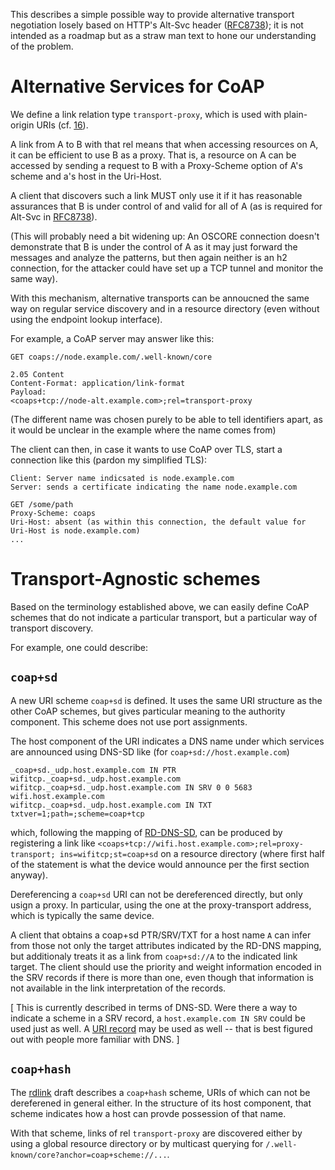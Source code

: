 This describes a simple possible way to provide alternative transport negotiation
losely based on HTTP's Alt-Svc header ([RFC8738]);
it is not intended as a roadmap
but as a straw man text to hone our understanding of the problem.

Alternative Services for CoAP
=============================

We define a link relation type `transport-proxy`,
which is used with plain-origin URIs (cf. [16]).

A link from A to B with that rel means that when accessing resources on A,
it can be efficient to use B as a proxy.
That is, a resource on A can be accessed by sending a request to B
with a Proxy-Scheme option of A's scheme and a's host in the Uri-Host.

A client that discovers such a link MUST only use it
if it has reasonable assurances that B is under control of and valid for all of A
(as is required for Alt-Svc in [RFC8738]).

(This will probably need a bit widening up:
An OSCORE connection doesn't demonstrate that B is under the control of A
as it may just forward the messages and analyze the patterns,
but then again neither is an h2 connection,
for the attacker could have set up a TCP tunnel and monitor the same way).

With this mechanism,
alternative transports can be annoucned the same way on regular service discovery
and in a resource directory (even without using the endpoint lookup interface).

For example, a CoAP server may answer like this:

```
GET coaps://node.example.com/.well-known/core

2.05 Content
Content-Format: application/link-format
Payload:
<coaps+tcp://node-alt.example.com>;rel=transport-proxy
```

(The different name was chosen purely to be able to tell identifiers apart,
as it would be unclear in the example where the name comes from)

The client can then, in case it wants to use CoAP over TLS,
start a connection like this (pardon my simplified TLS):

```
Client: Server name indicsated is node.example.com
Server: sends a certificate indicating the name node.example.com

GET /some/path
Proxy-Scheme: coaps
Uri-Host: absent (as within this connection, the default value for Uri-Host is node.example.com)
...
```

[16]: https://github.com/t2trg/transports/issues/16
[RFC8738]: https://tools.ietf.org/html/rfc7838

Transport-Agnostic schemes
==========================

Based on the terminology established above,
we can easily define CoAP schemes that do not indicate a particular transport,
but a particular way of transport discovery.

For example, one could describe:

`coap+sd`
---------

A new URI scheme `coap+sd` is defined.
It uses the same URI structure as the other CoAP schemes,
but gives particular meaning to the authority component.
This scheme does not use port assignments.

The host component of the URI indicates a DNS name under which services are announced using DNS-SD like (for `coap+sd://host.example.com`)
```
_coap+sd._udp.host.example.com IN PTR wifitcp._coap+sd._udp.host.example.com
wifitcp._coap+sd._udp.host.example.com IN SRV 0 0 5683 wifi.host.example.com
wifitcp._coap+sd._udp.host.example.com IN TXT txtver=1;path=;scheme=coap+tcp
```
which, following the mapping of [RD-DNS-SD],
can be produced by registering a link like
`<coaps+tcp://wifi.host.example.com>;rel=proxy-transport; ins=wifitcp;st=coap+sd`
on a resource directory
(where first half of the statement is what the device would announce per the first section anyway).

Dereferencing a `coap+sd` URI can not be dereferenced directly,
but only usign a proxy.
In particular, using the one at the proxy-transport address, which is typically the same device.

A client that obtains a coap+sd PTR/SRV/TXT for a host name `A`
can infer from those not only the target attributes indicated by the RD-DNS mapping,
but additionaly treats it as a link from `coap+sd://A` to the indicated link target.
The client should use the priority and weight information encoded in the SRV records if there is more than one,
even though that information is not available in the link interpretation of the records.

[ This is currently described in terms of DNS-SD.
Were there a way to indicate a scheme in a SRV record,
a `host.example.com IN SRV` could be used just as well.
A [URI record] may be used as well --
that is best figured out with people more familiar with DNS. ]

[RD-DNS-SD]: https://tools.ietf.org/html/draft-ietf-core-rd-dns-sd-05
[URI record]: https://tools.ietf.org/html/rfc7553

`coap+hash`
-----------

The [rdlink] draft describes a `coap+hash` scheme,
URIs of which can not be dereferened in general either.
In the structure of its host component,
that scheme indicates how a host can provde possession of that name.

With that scheme, links of rel `transport-proxy` are discovered
either by using a global resource directory
or by multicast querying for `/.well-known/core?anchor=coap+scheme://...`.

[rdlink]: https://tools.ietf.org/html/draft-amsuess-t2trg-rdlink-00
